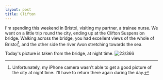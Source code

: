 ```yaml
---
layout: post
title: Clifton
---
```

I'm spending this weekend in Bristol, visiting my partner, a trainee nurse. We went on a little trip round the city, ending up at the Clifton Suspension bridge. Walking across the bridge, you had excellent views of the whole of Bristol[^1], and the other side the river Avon stretching towards the sea.
<!--break-->
Today's picture is taken from the bridge, at night time.
![23/366](media.humanboring.net/photos/2016-01-23.jpeg)

[^1]:	Unfortunately, my iPhone camera wasn't able to get a good picture of the city at night time. I'll have to return there again during the day.